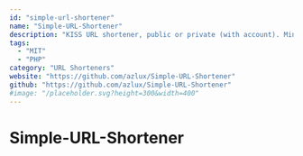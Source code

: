 ```yaml
---
id: "simple-url-shortener"
name: "Simple-URL-Shortener"
description: "KISS URL shortener, public or private (with account). Minimalist and lightweight. No dependencies."
tags:
  - "MIT"
  - "PHP"
category: "URL Shorteners"
website: "https://github.com/azlux/Simple-URL-Shortener"
github: "https://github.com/azlux/Simple-URL-Shortener"
#image: "/placeholder.svg?height=300&width=400"
---
```


# Simple-URL-Shortener
